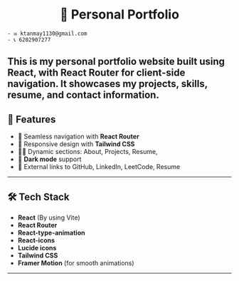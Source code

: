 <h1 align="center">💼 Personal Portfolio</h1>


```
- ✉️ ktanmay1130@gmail.com
- 📞 6202907277
```

This is my personal portfolio website built using **React**, with **React Router** for client-side navigation. It showcases my projects, skills, resume, and contact information.
---

## 🚀 Features

- 🧭 Seamless navigation with **React Router**
- 🎨 Responsive design with **Tailwind CSS**
- 🧑‍💻 Dynamic sections: About, Projects, Resume,
- 🌙 **Dark mode** support
- 🔗 External links to GitHub, LinkedIn, LeetCode, Resume

---

## 🛠 Tech Stack

- **React** (By using Vite)
- **React Router**
- **React-type-animation**
- **React-icons**
- **Lucide icons**
- **Tailwind CSS**
- **Framer Motion** (for smooth animations)
---


